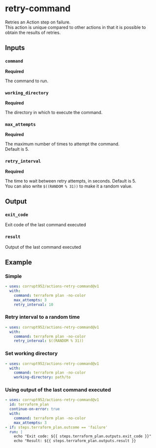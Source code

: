 # retry-command

Retries an Action step on failure.  
This action is unique compared to other actions in that it is possible to obtain the results of retries.

## Inputs

### `command`

**Required**

The command to run.

### `working_directory`

**Required**

The directory in which to execute the command.

### `max_attempts`

**Required**

The maximum number of times to attempt the command.  
Default is 5.

### `retry_interval`

**Required**

The time to wait between retry attempts, in seconds. Default is 5.  
You can also write `$((RANDOM % 31))` to make it a random value.

## Output

### `exit_code`

Exit code of the last command executed

### `result`

Output of the last command executed

## Example

### Simple

```yaml
- uses: corrupt952/actions-retry-command@v1
  with:
    command: terraform plan -no-color
    max_attempts: 3
    retry_interval: 10
```

### Retry interval to a random time

```yaml
- uses: corrupt952/actions-retry-command@v1
  with:
    command: terraform plan -no-color
    retry_interval: $((RANDOM % 31))
```

### Set working directory

```yaml
- uses: corrupt952/actions-retry-command@v1
  with:
    command: terraform plan -no-color
    working-directory: path/to
```

### Using output of the last command executed

```yaml
- uses: corrupt952/actions-retry-command@v1
  id: terraform_plan
  continue-on-error: true
  with:
    command: terraform plan -no-color
    max_attempts: 3
- if: steps.terraform_plan.outcome == 'failure'
  run: |
    echo "Exit code: ${{ steps.terraform_plan.outputs.exit_code }}"
    echo "Result: ${{ steps.terraform_plan.outputs.result }}
```
